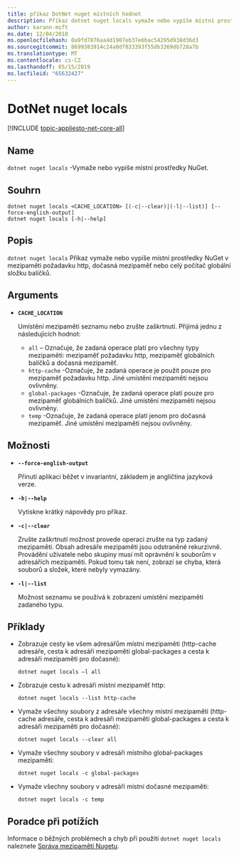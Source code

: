 ```yaml
---
title: příkaz DotNet nuget místních hodnot
description: Příkaz dotnet nuget locals vymaže nebo vypíše místní prostředky NuGet, třeba mezipaměť požadavku http, dočasná mezipaměť nebo celý počítač globální složku balíčků.
author: karann-msft
ms.date: 12/04/2018
ms.openlocfilehash: 0a9fd7876aa4d1907eb37e6bac54295d938d36d3
ms.sourcegitcommit: 8699383914c24a0df033393f55db3369db728a7b
ms.translationtype: MT
ms.contentlocale: cs-CZ
ms.lasthandoff: 05/15/2019
ms.locfileid: "65632427"
---
```

# <a name="dotnet-nuget-locals"></a>DotNet nuget locals

[!INCLUDE [topic-appliesto-net-core-all](../../../includes/topic-appliesto-net-core-all.md)]

## <a name="name"></a>Name

`dotnet nuget locals` -Vymaže nebo vypíše místní prostředky NuGet.

## <a name="synopsis"></a>Souhrn

```
dotnet nuget locals <CACHE_LOCATION> [(-c|--clear)|(-l|--list)] [--force-english-output]
dotnet nuget locals [-h|--help]
```

## <a name="description"></a>Popis

`dotnet nuget locals` Příkaz vymaže nebo vypíše místní prostředky NuGet v mezipaměti požadavku http, dočasná mezipaměť nebo celý počítač globální složku balíčků.

## <a name="arguments"></a>Arguments

* **`CACHE_LOCATION`**

  Umístění mezipaměti seznamu nebo zrušte zaškrtnutí. Přijímá jednu z následujících hodnot:

  * `all` – Označuje, že zadaná operace platí pro všechny typy mezipaměti: mezipaměť požadavku http, mezipaměť globálních balíčků a dočasná mezipaměť.
  * `http-cache` -Označuje, že zadaná operace je použit pouze pro mezipaměť požadavku http. Jiné umístění mezipaměti nejsou ovlivněny.
  * `global-packages` -Označuje, že zadaná operace platí pouze pro mezipaměť globálních balíčků. Jiné umístění mezipaměti nejsou ovlivněny.
  * `temp` -Označuje, že zadaná operace platí jenom pro dočasná mezipaměť. Jiné umístění mezipaměti nejsou ovlivněny.

## <a name="options"></a>Možnosti

* **`--force-english-output`**

  Přinutí aplikaci běžet v invariantní, základem je angličtina jazyková verze.

* **`-h|--help`**

  Vytiskne krátký nápovědy pro příkaz.

* **`-c|--clear`**

  Zrušte zaškrtnutí možnost provede operaci zrušte na typ zadaný mezipaměti. Obsah adresáře mezipaměti jsou odstraněné rekurzivně. Provádění uživatele nebo skupiny musí mít oprávnění k souborům v adresářích mezipaměti. Pokud tomu tak není, zobrazí se chyba, která souborů a složek, které nebyly vymazány.

* **`-l|--list`**

  Možnost seznamu se používá k zobrazení umístění mezipaměti zadaného typu.

## <a name="examples"></a>Příklady

* Zobrazuje cesty ke všem adresářům místní mezipaměti (http-cache adresáře, cesta k adresáři mezipaměti global-packages a cesta k adresáři mezipaměti pro dočasné):

  ```console
  dotnet nuget locals –l all
  ```

* Zobrazuje cestu k adresáři místní mezipaměť http:

  ```console
  dotnet nuget locals --list http-cache
  ```

* Vymaže všechny soubory z adresáře všechny místní mezipaměti (http-cache adresáře, cesta k adresáři mezipaměti global-packages a cesta k adresáři mezipaměti pro dočasné):

  ```console
  dotnet nuget locals --clear all
  ```

* Vymaže všechny soubory v adresáři místního global-packages mezipaměti:

  ```console
  dotnet nuget locals -c global-packages
  ```

* Vymaže všechny soubory v adresáři místní dočasné mezipaměti:

  ```console
  dotnet nuget locals -c temp
  ```

## <a name="troubleshooting"></a>Poradce při potížích

Informace o běžných problémech a chyb při použití `dotnet nuget locals` naleznete [Správa mezipaměti Nugetu](/nuget/consume-packages/managing-the-nuget-cache).
